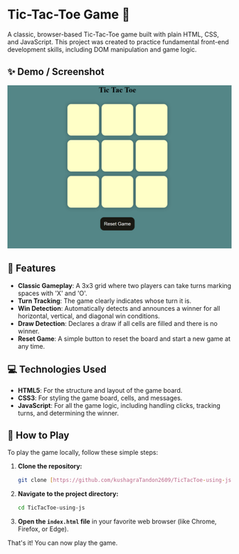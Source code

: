 # Tic-Tac-Toe Game 🎲

A classic, browser-based Tic-Tac-Toe game built with plain HTML, CSS, and JavaScript. This project was created to practice fundamental front-end development skills, including DOM manipulation and game logic.

## ✨ Demo / Screenshot

![Tic-Tac-Toe Game Screenshot](./screenshot.png)


## 🚀 Features

* **Classic Gameplay**: A 3x3 grid where two players can take turns marking spaces with 'X' and 'O'.
* **Turn Tracking**: The game clearly indicates whose turn it is.
* **Win Detection**: Automatically detects and announces a winner for all horizontal, vertical, and diagonal win conditions.
* **Draw Detection**: Declares a draw if all cells are filled and there is no winner.
* **Reset Game**: A simple button to reset the board and start a new game at any time.


## 💻 Technologies Used

* **HTML5**: For the structure and layout of the game board.
* **CSS3**: For styling the game board, cells, and messages.
* **JavaScript**: For all the game logic, including handling clicks, tracking turns, and determining the winner.


## 🔧 How to Play

To play the game locally, follow these simple steps:

1.  **Clone the repository:**
    ```bash
    git clone [https://github.com/kushagraTandon2609/TicTacToe-using-js.git](https://github.com/kushagraTandon2609/TicTacToe-using-js.git)
    ```
2.  **Navigate to the project directory:**
    ```bash
    cd TicTacToe-using-js
    ```
3.  **Open the `index.html` file** in your favorite web browser (like Chrome, Firefox, or Edge).

That's it! You can now play the game.